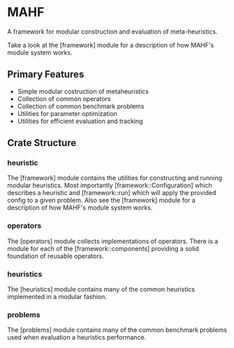 # MAHF
A framework for modular construction and evaluation of meta-heuristics.

Take a look at the [framework] module for a description of how MAHF's module system works.

## Primary Features

- Simple modular costruction of metaheuristics
- Collection of common operators
- Collection of common benchmark problems
- Utilities for parameter optimization
- Utilities for efficient evaluation and tracking

## Crate Structure

### heuristic

The [framework] module contains the utilities for constructing and running modular heuristics. Most importantly [framework::Configuration] which describes a heuristic and [framework::run] which will apply the provided config to a given problem. Also see the [framework] module for a description of how MAHF's module system works.

### operators

The [operators] module collects implementations of operators. There is a module for each of the [framework::components] providing a solid foundation of reusable operators.

### heuristics

The [heuristics] module contains many of the common heuristics implemented in a modular fashion.

### problems

The [problems] module contains many of the common benchmark problems used when evaluation a heuristics performance.